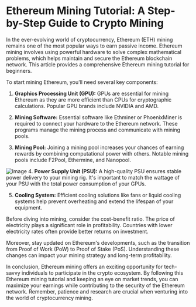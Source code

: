 # Ethereum Mining Tutorial: A Step-by-Step Guide to Crypto Mining

In the ever-evolving world of cryptocurrency, Ethereum (ETH) mining remains one of the most popular ways to earn passive income. Ethereum mining involves using powerful hardware to solve complex mathematical problems, which helps maintain and secure the Ethereum blockchain network. This article provides a comprehensive Ethereum mining tutorial for beginners.

To start mining Ethereum, you'll need several key components:

1. **Graphics Processing Unit (GPU):** GPUs are essential for mining Ethereum as they are more efficient than CPUs for cryptographic calculations. Popular GPU brands include NVIDIA and AMD.

2. **Mining Software:** Essential software like Ethminer or PhoenixMiner is required to connect your hardware to the Ethereum network. These programs manage the mining process and communicate with mining pools.

3. **Mining Pool:** Joining a mining pool increases your chances of earning rewards by combining computational power with others. Notable mining pools include F2Pool, Ethermine, and Nanopool.


![Image](https://github.com/user-attachments/assets/31692037-0104-4703-abd1-696b6a7dd41b)
4. **Power Supply Unit (PSU):** A high-quality PSU ensures stable power delivery to your mining rig. It's important to match the wattage of your PSU with the total power consumption of your GPUs.

5. **Cooling System:** Efficient cooling solutions like fans or liquid cooling systems help prevent overheating and extend the lifespan of your equipment.

Before diving into mining, consider the cost-benefit ratio. The price of electricity plays a significant role in profitability. Countries with lower electricity rates often provide better returns on investment.

Moreover, stay updated on Ethereum's developments, such as the transition from Proof of Work (PoW) to Proof of Stake (PoS). Understanding these changes can impact your mining strategy and long-term profitability.

In conclusion, Ethereum mining offers an exciting opportunity for tech-savvy individuals to participate in the crypto ecosystem. By following this Ethereum mining tutorial and keeping an eye on market trends, you can maximize your earnings while contributing to the security of the Ethereum network. Remember, patience and research are crucial when venturing into the world of cryptocurrency mining.